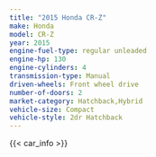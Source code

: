```yaml
---
title: "2015 Honda CR-Z"
make: Honda
model: CR-Z
year: 2015
engine-fuel-type: regular unleaded
engine-hp: 130
engine-cylinders: 4
transmission-type: Manual
driven-wheels: Front wheel drive
number-of-doors: 2
market-category: Hatchback,Hybrid
vehicle-size: Compact
vehicle-style: 2dr Hatchback
---
```


{{< car_info >}}
